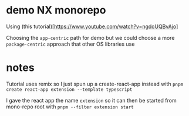 # demo NX monorepo

Using (this tutorial)[https://www.youtube.com/watch?v=ngdoUQBvAjo]

Choosing the `app-centric` path for demo but we could choose a more `package-centric` approach that other OS libraries use

# notes 

Tutorial uses remix so I just spun up a create-react-app instead with 
`pnpm create react-app extension --template typescript`


I gave the react app the name `extension` so it can then be started from mono-repo root with `pnpm --filter extension start`

